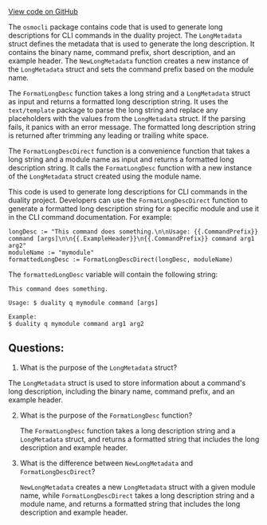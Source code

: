 [View code on GitHub](https://github.com/duality-labs/duality/osmoutils/osmocli/string_formatter.go)

The `osmocli` package contains code that is used to generate long descriptions for CLI commands in the duality project. The `LongMetadata` struct defines the metadata that is used to generate the long description. It contains the binary name, command prefix, short description, and an example header. The `NewLongMetadata` function creates a new instance of the `LongMetadata` struct and sets the command prefix based on the module name. 

The `FormatLongDesc` function takes a long string and a `LongMetadata` struct as input and returns a formatted long description string. It uses the `text/template` package to parse the long string and replace any placeholders with the values from the `LongMetadata` struct. If the parsing fails, it panics with an error message. The formatted long description string is returned after trimming any leading or trailing white space.

The `FormatLongDescDirect` function is a convenience function that takes a long string and a module name as input and returns a formatted long description string. It calls the `FormatLongDesc` function with a new instance of the `LongMetadata` struct created using the module name.

This code is used to generate long descriptions for CLI commands in the duality project. Developers can use the `FormatLongDescDirect` function to generate a formatted long description string for a specific module and use it in the CLI command documentation. For example:

```
longDesc := "This command does something.\n\nUsage: {{.CommandPrefix}} command [args]\n\n{{.ExampleHeader}}\n{{.CommandPrefix}} command arg1 arg2"
moduleName := "mymodule"
formattedLongDesc := FormatLongDescDirect(longDesc, moduleName)
```

The `formattedLongDesc` variable will contain the following string:

```
This command does something.

Usage: $ duality q mymodule command [args]

Example:
$ duality q mymodule command arg1 arg2
```
## Questions: 
 1. What is the purpose of the `LongMetadata` struct?
   
   The `LongMetadata` struct is used to store information about a command's long description, including the binary name, command prefix, and an example header.

2. What is the purpose of the `FormatLongDesc` function?
   
   The `FormatLongDesc` function takes a long description string and a `LongMetadata` struct, and returns a formatted string that includes the long description and example header.

3. What is the difference between `NewLongMetadata` and `FormatLongDescDirect`?
   
   `NewLongMetadata` creates a new `LongMetadata` struct with a given module name, while `FormatLongDescDirect` takes a long description string and a module name, and returns a formatted string that includes the long description and example header.